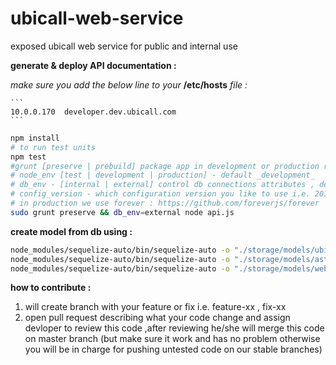 # ubicall-web-service
exposed ubicall web service for public and internal use


**generate & deploy API documentation :**

  *make sure you add the below line to your* **/etc/hosts** *file :*

    ```
    10.0.0.170  developer.dev.ubicall.com
    ```

``` bash
npm install
# to run test units
npm test
#grunt [preserve | prebuild] package app in development or production respectively
# node_env [test | development | production] - default _development_
# db_env - [internal | external] control db connections attributes , default *internal* which use internal_ip and internal_port to connect to DB - default _internel_
# config_version - which configuration version you like to use i.e. 20150920 - default _specified in settings.js_
# in production we use forever : https://github.com/foreverjs/forever
sudo grunt preserve && db_env=external node api.js
```
**create model from db using :**
``` bash
node_modules/sequelize-auto/bin/sequelize-auto -o "./storage/models/ubicall" -d ubicall -h localhost -u root -p 3306 -x root -e mysql
node_modules/sequelize-auto/bin/sequelize-auto -o "./storage/models/ast_rt" -d ast_rt -h localhost -u root -p 3306 -x root -e mysql
node_modules/sequelize-auto/bin/sequelize-auto -o "./storage/models/web_fs_db" -d WEB_FS_DB -h localhost -u root -p 3306 -x root -e mysql
```
**how to contribute :**

1. will create branch with your feature or fix i.e. feature-xx , fix-xx
2. open pull request describing what your code change and assign devloper to review this code ,after reviewing he/she will merge this code on master branch (but make sure it work and has no problem otherwise you will be in charge for pushing untested code on our stable branches)

